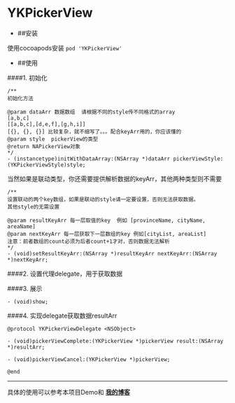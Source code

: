 # YKPickerView


- ##安装

使用cocoapods安装
`pod 'YKPickerView'`

- ##使用

####1. 初始化

```
/**
初始化方法

@param dataArr 数据数组  请根据不同的style传不同格式的array
[a,b,c]
[[a,b,c],[d,e,f],[g,h,i]]
[{}, {}, {}] 比较复杂，就不细写了。。。配合keyArr用的，你应该懂的
@param style  pickerView的类型
@return NAPickerView对象
*/
- (instancetype)initWithDataArray:(NSArray *)dataArr pickerViewStyle:(YKPickerViewStyle)style;
```

当然如果是联动类型，你还需要提供解析数据的keyArr，其他两种类型则不需要

```
/**
设置联动的两个key数组，如果是联动的style请一定要设置，否则无法获取数据。
其他style的无需设置

@param resultKeyArr 每一层取值的key  例如 [provinceName, cityName, areaName]
@param nextKeyArr 每一层获取下一层数组的key 例如[cityList, areaList]
注意：前者数组的count必须为后者count+1才对，否则数据无法解析
*/
- (void)setResultKeyArr:(NSArray *)resultKeyArr nextKeyArr:(NSArray *)nextKeyArr;
```

####2. 设置代理delegate，用于获取数据

####3. 展示

```
- (void)show;
```

####4. 实现delegate获取数据resultArr

```
@protocol YKPickerViewDelegate <NSObject>

- (void)pickerViewComplete:(YKPickerView *)pickerView result:(NSArray *)resultArr;

- (void)pickerViewCancel:(YKPickerView *)pickerView;

@end
```

------------------------

具体的使用可以参考本项目Demo和  [**我的博客**](http://www.jianshu.com/p/30db76f1303c)

